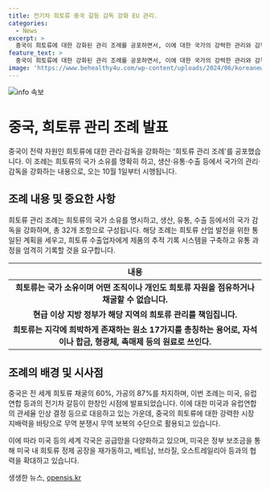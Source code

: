 ```yaml
---
title: 전기차 희토류 중국 갈등 감독 강화 EU 관리.
categories:
  - News
excerpt: >
  중국이 희토류에 대한 강화된 관리 조례를 공포하면서, 이에 대한 국가의 강력한 관리와 감독이 예고되고 있다. 이 조례는 희토류 산업의 국가 소유를 명시하고, 생산, 유통, 수출 등에 대한 규제를 강화하며, 희토류 산업 발전을 위한 계획 수립과 총량 조절을 포함하고 있다. 이는 중국의 미국, 유럽연합과의 무역 분쟁에 대한 대응책으로 투입되었으며, 국제적인 주목을 받고 있는 상황이다. 함께하여 수출의 다양화와 관세와 같은 법적 조치를 통해 대응하는 미국 등의 대응책에도 주목된다.
feature_text: >
  중국이 희토류에 대한 강화된 관리 조례를 공포하면서, 이에 대한 국가의 강력한 관리와 감독이 예고되고 있다. 이 조례는 희토류 산업의 국가 소유를 명시하고, 생산, 유통, 수출 등에 대한 규제를 강화하며, 희토류 산업 발전을 위한 계획 수립과 총량 조절을 포함하고 있다. 이는 중국의 미국, 유럽연합과의 무역 분쟁에 대한 대응책으로 투입되었으며, 국제적인 주목을 받고 있는 상황이다. 함께하여 수출의 다양화와 관세와 같은 법적 조치를 통해 대응하는 미국 등의 대응책에도 주목된다.
image: 'https://www.behealthy4u.com/wp-content/uploads/2024/06/koreanews.jpg'
---
```


<p><img src="https://www.behealthy4u.com/wp-content/uploads/2024/06/koreanews.jpg" alt="info 속보" /></p>

<h1 data-ke-size="size26"><b>중국, 희토류 관리 조례 발표</b></h1>

<p data-ke-size="size16">중국이 전략 자원인 희토류에 대한 관리·감독을 강화하는 '희토류 관리 조례'를 공포했습니다. 이 조례는 희토류의 국가 소유를 명확히 하고, 생산·유통·수출 등에서 국가의 관리·감독을 강화하는 내용으로, 오는 10월 1일부터 시행됩니다.</p>

<h2 data-ke-size="size24"><b>조례 내용 및 중요한 사항</b></h2>

<p data-ke-size="size16">희토류 관리 조례는 희토류의 국가 소유를 명시하고, 생산, 유통, 수출 등에서의 국가 감독을 강화하며, 총 32개 조항으로 구성됩니다. 해당 조례는 희토류 산업 발전을 위한 통일된 계획을 세우고, 희토류 수출업자에게 제품의 추적 기록 시스템을 구축하고 유통 과정을 엄격히 기록할 것을 요구합니다.</p>

<table>
    <thead>
        <tr>
            <th style="text-align: center;"><b>내용</b></th>
        </tr>
    </thead>
    <tbody>
        <tr>
            <td style="text-align: center; height: 17px;"><b>희토류는 국가 소유이며 어떤 조직이나 개인도 희토류 자원을 점유하거나 채굴할 수 없습니다.</b></td>
        </tr>
        <tr>
            <td style="text-align: center; height: 17px;"><b>현급 이상 지방 정부가 해당 지역의 희토류 관리를 책임집니다.</b></td>
        </tr>
        <tr>
            <td style="text-align: center; height: 17px;"><b>희토류는 지각에 희박하게 존재하는 원소 17가지를 총칭하는 용어로, 자석이나 합금, 형광체, 촉매제 등의 원료로 쓰인다.</b></td>
        </tr>
    </tbody>
</table>

<h2 data-ke-size="size24"><b>조례의 배경 및 시사점</b></h2>

<p data-ke-size="size16">중국은 전 세계 희토류 채굴의 60%, 가공의 87%를 차지하며, 이번 조례는 미국, 유럽연합 등과의 전기차 갈등이 한창인 시점에 발표되었습니다. 이에 대한 미국과 유럽연합의 관세율 인상 결정 등으로 대응하고 있는 가운데, 중국의 희토류에 대한 강력한 시장 지배력을 바탕으로 무역 분쟁시 무역 보복의 수단으로 활용되고 있습니다.</p>

<p data-ke-size="size16">이에 따라 미국 등의 세계 각국은 공급망을 다양화하고 있으며, 미국은 정부 보조금을 통해 미국 내 희토류 정제 공장을 재가동하고, 베트남, 브라질, 오스트레일리아 등과의 협력을 확대하고 있습니다.</p>
생생한 뉴스, <a href="https://opensis.kr" rel="dofollow">opensis.kr</a>


